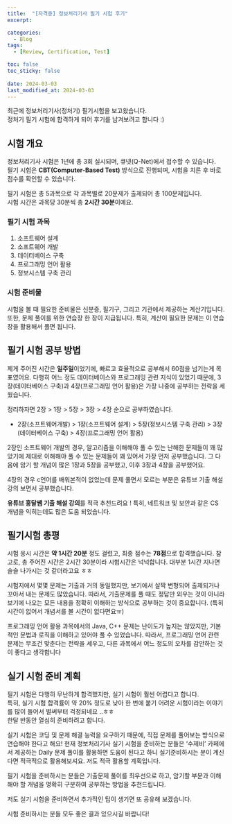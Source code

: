 ```yaml
---
title:  "[자격증] 정보처리기사 필기 시험 후기"
excerpt: 

categories:
  - Blog
tags:
  - [Review, Certification, Test]

toc: false
toc_sticky: false
 
date: 2024-03-03
last_modified_at: 2024-03-03
---
```

최근에 정보처리기사(정처기) 필기시험을 보고왔습니다.<br>
정처기 필기 시험에 합격하게 되어 후기를 남겨보려고 합니다 :)

## 시험 개요
정보처리기사 시험은 1년에 총 3회 실시되며, 큐넷(Q-Net)에서 접수할 수 있습니다.  
필기 시험은 **CBT(Computer-Based Test)** 방식으로 진행되며, 시험을 치른 후 바로 점수를 확인할 수 있습니다. 

필기 시험은 총 5과목으로 각 과목별로 20문제가 출제되어 총 100문제입니다.  
시험 시간은 과목당 30분씩 총 **2시간 30분**이예요.

### 필기 시험 과목
1. 소프트웨어 설계
2. 소프트웨어 개발
3. 데이터베이스 구축
4. 프로그래밍 언어 활용
5. 정보시스템 구축 관리

### 시험 준비물
시험을 볼 때 필요한 준비물은 신분증, 필기구, 그리고 기관에서 제공하는 계산기입니다. 또한, 문제 풀이를 위한 연습장 한 장이 지급됩니다. 특히, 계산이 필요한 문제는 이 연습장을 활용해서 풀면 됩니다.

## 필기 시험 공부 방법
제게 주어진 시간은 **일주일**이었기에, 빠르고 효율적으로 공부해서 60점을 넘기는게 목표였어요.
다행히 어느 정도 데이터베이스와 프로그래밍 관련 지식이 있었기 때문에, 3장(데이터베이스 구축)과 4장(프로그래밍 언어 활용)은 가장 나중에 공부하는 전략을 세웠습니다.

정리하자면 2장 > 1장 > 5장 > 3장 > 4장 순으로 공부하였습니다. 
- 2장(소프트웨어개발) > 1장(소프트웨어 설계) > 5장(정보시스템 구축 관리)
        > 3장(데이터베이스 구축) > 4장(프로그래밍 언어 활용)

2장인 소프트웨어 개발의 경우, 알고리즘을 이해해야 풀 수 있는 난해한 문제들이 꽤 많았기에  제대로 이해해야 풀 수 있는 문제들이 꽤 있어서 가장 먼저 공부했습니다. 
그 다음에 암기 할 개념이 많은 1장과 5장을 공부했고, 이후 3장과 4장을 공부했어요. 

4장의 경우 c언어를 배워본적이 없었는데 문제 풀면서 모르는 부분은 유튜브 기출 해설강의 보면서 공부했습니다. 

 **유튜브 홍달쌤 기출 해설 강의**를 적극 추천드려요 ! 특히, 네트워크 및 보안과 같은 CS 개념을 익히는데도 많은 도움 되었습니다. 

## 필기시험 총평

시험 응시 시간은 **약 1시간 20분** 정도 걸렸고, 최종 점수는 **78점**으로 합격했습니다. 참고로, 총 주어진 시간은 2시간 30분이라 시험시간은 넉넉합니다.
대부분 1시간 지나면 슬슬 나가시는 것 같더라고요 ㅎㅎ

시험지에서 몇몇 문제는 기출과 거의 동일했지만, 보기에서 살짝 변형되어 출제되거나 꼬아서 내는 문제도 많았습니다. 따라서, 기출문제를 풀 때도 정답만 외우는 것이 아니라 보기에 나오는 모든 내용을 정확히 이해하는 방식으로 공부하는 것이 중요합니다. (특히 시간이 없어서 개념서를 볼 시간이 없다면요ㅠ)

프로그래밍 언어 활용 과목에서의 Java, C++ 문제는 난이도가 높지는 않았지만, 기본적인 문법과 로직을 이해하고 있어야 풀 수 있었습니다. 따라서, 프로그래밍 언어 관련 문제는 무조건 맞춘다는 전략을 세우고, 다른 과목에서 어느 정도의 오차를 감안하는 것이 좋다고 생각합니다

## 실기 시험 준비 계획
필기 시험은 다행히 무난하게 합격했지만, 실기 시험이 훨씬 어렵다고 합니다.  
특히, 실기 시험 합격률이 약 20% 정도로 낮아 한 번에 붙기 어려운 시험이라는 이야기를 많이 들어서 벌써부터 걱정되네요 ..ㅎㅎ  
한달 반동안 열심히 준비하려고 합니다. 

실기 시험은 코딩 및 문제 해결 능력을 요구하기 때문에, 직접 문제를 풀어보는 방식으로 연습해야 한다고 해요! 
현재 정보처리기사 실기 시험을 준비하는 분들은 ‘수제비’ 카페에서 제공하는 Daily 문제 풀이를 활용하면 도움이 된다고 하니 실기준비하시는 분이 계신다면 적극적으로 활용해보셔요. 저도 적극 활용할 계획입니다.

필기 시험을 준비하시는 분들은 기출문제 풀이를 최우선으로 하고, 
암기할 부분과 이해해야 할 개념을 명확히 구분하여 공부하는 방법을 추천드립니다. 

저도 실기 시험을 준비하면서 추가적인 팁이 생기면 또 공유해 보겠습니다.

시험 준비하시는 분들 모두 좋은 결과 있으시길 바랍니다!
